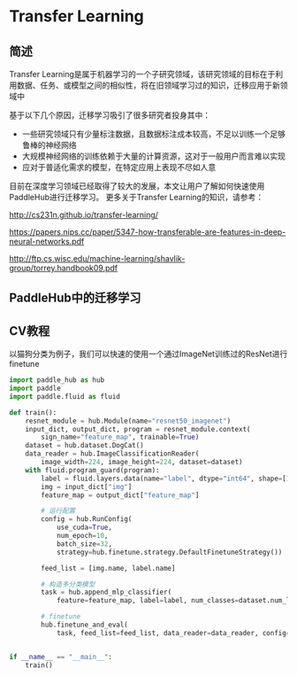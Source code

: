 # Transfer Learning
## 简述
Transfer Learning是属于机器学习的一个子研究领域，该研究领域的目标在于利用数据、任务、或模型之间的相似性，将在旧领域学习过的知识，迁移应用于新领域中

基于以下几个原因，迁移学习吸引了很多研究者投身其中：

* 一些研究领域只有少量标注数据，且数据标注成本较高，不足以训练一个足够鲁棒的神经网络
* 大规模神经网络的训练依赖于大量的计算资源，这对于一般用户而言难以实现
* 应对于普适化需求的模型，在特定应用上表现不尽如人意

目前在深度学习领域已经取得了较大的发展，本文让用户了解如何快速使用PaddleHub进行迁移学习。 更多关于Transfer Learning的知识，请参考：

http://cs231n.github.io/transfer-learning/

https://papers.nips.cc/paper/5347-how-transferable-are-features-in-deep-neural-networks.pdf

http://ftp.cs.wisc.edu/machine-learning/shavlik-group/torrey.handbook09.pdf

## PaddleHub中的迁移学习
## CV教程
以猫狗分类为例子，我们可以快速的使用一个通过ImageNet训练过的ResNet进行finetune
```python
import paddle_hub as hub
import paddle
import paddle.fluid as fluid

def train():
    resnet_module = hub.Module(name="resnet50_imagenet")
    input_dict, output_dict, program = resnet_module.context(
        sign_name="feature_map", trainable=True)
    dataset = hub.dataset.DogCat()
    data_reader = hub.ImageClassificationReader(
        image_width=224, image_height=224, dataset=dataset)
    with fluid.program_guard(program):
        label = fluid.layers.data(name="label", dtype="int64", shape=[1])
        img = input_dict["img"]
        feature_map = output_dict["feature_map"]

		# 运行配置
        config = hub.RunConfig(
            use_cuda=True,
            num_epoch=10,
            batch_size=32,
            strategy=hub.finetune.strategy.DefaultFinetuneStrategy())

        feed_list = [img.name, label.name]

		# 构造多分类模型
        task = hub.append_mlp_classifier(
            feature=feature_map, label=label, num_classes=dataset.num_labels)

        # finetune
        hub.finetune_and_eval(
            task, feed_list=feed_list, data_reader=data_reader, config=config)


if __name__ == "__main__":
    train()

```
